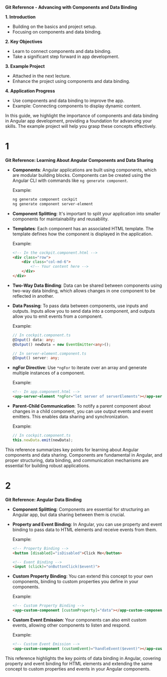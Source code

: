 **Git Reference - Advancing with Components and Data Binding**

**1. Introduction**
   - Building on the basics and project setup.
   - Focusing on components and data binding.

**2. Key Objectives**
   - Learn to connect components and data binding.
   - Take a significant step forward in app development.

**3. Example Project**
   - Attached in the next lecture.
   - Enhance the project using components and data binding.

**4. Application Progress**
   - Use components and data binding to improve the app.
   - Example: Connecting components to display dynamic content.

In this guide, we highlight the importance of components and data binding in Angular app development, providing a foundation for advancing your skills. The example project will help you grasp these concepts effectively.




# 1
**Git Reference: Learning About Angular Components and Data Sharing**

- **Components**: Angular applications are built using components, which are modular building blocks. Components can be created using the Angular CLI with commands like `ng generate component`.

    Example:
    ```bash
    ng generate component cockpit
    ng generate component server-element
    ```

- **Component Splitting**: It's important to split your application into smaller components for maintainability and reusability.

- **Templates**: Each component has an associated HTML template. The template defines how the component is displayed in the application.

    Example:
    ```html
    <!-- In the cockpit.component.html -->
    <div class="row">
        <div class="col-md-6">
            <!-- Your content here -->
        </div>
    </div>
    ```

- **Two-Way Data Binding**: Data can be shared between components using two-way data binding, which allows changes in one component to be reflected in another.

- **Data Passing**: To pass data between components, use inputs and outputs. Inputs allow you to send data into a component, and outputs allow you to emit events from a component.

    Example:
    ```typescript
    // In cockpit.component.ts
    @Input() data: any;
    @Output() newData = new EventEmitter<any>();

    // In server-element.component.ts
    @Input() server: any;
    ```

- **ngFor Directive**: Use `*ngFor` to iterate over an array and generate multiple instances of a component.

    Example:
    ```html
    <!-- In app.component.html -->
    <app-server-element *ngFor="let server of serverElements"></app-server-element>
    ```

- **Parent-Child Communication**: To notify a parent component about changes in a child component, you can use output events and event emitters. This enables data sharing and synchronization.

    Example:
    ```typescript
    // In cockpit.component.ts
    this.newData.emit(newData);
    ```

This reference summarizes key points for learning about Angular components and data sharing. Components are fundamental in Angular, and proper structuring, data binding, and communication mechanisms are essential for building robust applications.


# 2
**Git Reference: Angular Data Binding**

- **Component Splitting**: Components are essential for structuring an Angular app, but data sharing between them is crucial.

- **Property and Event Binding**: In Angular, you can use property and event binding to pass data to HTML elements and receive events from them.

    Example:
    ```html
    <!-- Property Binding -->
    <button [disabled]="isDisabled">Click Me</button>

    <!-- Event Binding -->
    <input (click)="onButtonClick($event)">
    ```

- **Custom Property Binding**: You can extend this concept to your own components, binding to custom properties you define in your components.

    Example:
    ```html
    <!-- Custom Property Binding -->
    <app-custom-component [customProperty]="data"></app-custom-component>
    ```

- **Custom Event Emission**: Your components can also emit custom events, allowing other components to listen and respond.

    Example:
    ```html
    <!-- Custom Event Emission -->
    <app-custom-component (customEvent)="handleEvent($event)"></app-custom-component>
    ```

This reference highlights the key points of data binding in Angular, covering property and event binding for HTML elements and extending the same concept to custom properties and events in your Angular components.
